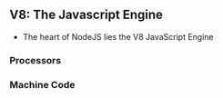 
## V8: The Javascript Engine
* The heart of NodeJS lies the V8 JavaScript Engine

### Processors


### Machine Code
